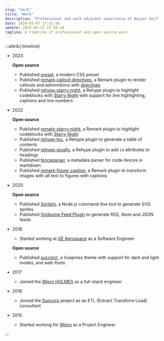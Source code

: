 ```yaml
---
slug: "work"
title: "Work"
description: "Professional and work-adjacent experience of Naiyer Asif"
date: 2020-03-07 17:51:56
update: 2025-04-12 22:55:18
tagline: A timeline of professional and open source work
---
```


:::attrib{.timeline}

- 2023

	**Open source**

	- Published [preset](https://github.com/Microflash/preset), a modern CSS preset
	- Published [remark-callout-directives](https://github.com/Microflash/remark-callout-directives), a Remark plugin to render callouts and admonitions with [directives](https://talk.commonmark.org/t/generic-directives-plugins-syntax/444)
	- Published [rehype-starry-night](https://github.com/Microflash/rehype-starry-night), a Rehype plugin to highlight codeblocks with [Starry Night](https://github.com/wooorm/starry-night) with support for line highlighting, captions and line numbers

- 2022

	**Open source**

	- Published [remark-starry-night](https://github.com/Microflash/remark-starry-night), a Remark plugin to highlight codeblocks with [Starry Night](https://github.com/wooorm/starry-night)
	- Published [rehype-toc](https://github.com/Microflash/rehype-toc), a Rehype plugin to generate a table of contents
	- Published [rehype-slugify](https://github.com/Microflash/rehype-slugify), a Rehype plugin to add `id` attributes to headings
	- Published [fenceparser](https://github.com/Microflash/fenceparser), a metadata parser for code-fences in markdown
	- Published [remark-figure-caption](https://github.com/Microflash/remark-figure-caption), a Remark plugin to transform images with alt text to figures with captions

- 2020
	
	**Open source**

	- Published [Spritely](https://github.com/Microflash/spritely), a Node.js command-line tool to generate SVG sprites
	- Published [Gridsome Feed Plugin](https://github.com/Microflash/gridsome-plugin-feed) to generate RSS, Atom and JSON feeds

- 2018

	- Started working at [GE Aerospace](https://www.geaerospace.com/) as a Software Engineer

	**Open source**

	- Published [succinct](https://github.com/Microflash/vuepress-theme-succinct), a Vuepress theme with support for dark and light modes, and web-fonts

- 2017

	- Joined the [Wipro HOLMES](https://www.wipro.com/holmes/) as a full-stack engineer

- 2016

	- Joined the [Suncorp](https://www.suncorp.com.au/) project as an ETL (Extract Transform Load) consultant

- 2015
	
	- Started working for [Wipro](https://www.wipro.com/) as a Project Engineer

:::
